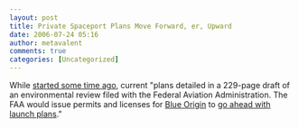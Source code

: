 ```yaml
---
layout: post
title: Private Spaceport Plans Move Forward, er, Upward
date: 2006-07-24 05:16
author: metavalent
comments: true
categories: [Uncategorized]
---
```

While <a href="http://www.space.com/news/050615_blueorigin.html">started some time ago</a>, current "plans detailed in a 229-page draft of an environmental review filed with the Federal Aviation Administration. The FAA would issue permits and licenses for <a href="http://en.wikipedia.org/wiki/Blue_Origin_New_Shepard">Blue Origin</a> to <a href="http://www.wired.com/news/wireservice/0,71446-0.html?tw=rss.index">go ahead with launch plans</a>."
